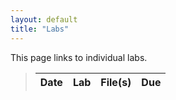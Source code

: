 ```yaml
---
layout: default
title: "Labs"
---
```


This page links to individual labs.

>  Date   | Lab | File(s) | Due
> ------- | --- | ------- | ----

